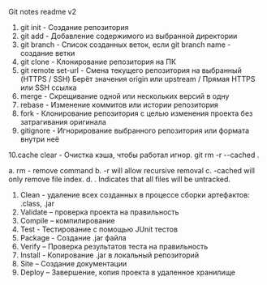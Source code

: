Git notes readme v2

1. git init - Создание репозитория 
2. git add - Добавление содержимого из выбранной директории 
3. git branch - Список созданных веток, если git branch name - создание ветки
4. git clone - Клонирование репозитория на ПК
5. git remote set-url - Смена текущего репозитория на выбранный (HTTPS / SSH) Берёт значения origin или upstream / Прямая HTTPS или SSH ссылка
6. merge - Скрещивание одной или нескольких версий в одну
7. rebase - Изменение коммитов или истории репозитория
8. fork - Клонирование репозитория с целью изменения проекта без затрагивания оригинала
9. gitignore - Игнорирование выбранного репозитория или формата внутри неё

10.cache clear - Очистка кэша, чтобы работал игнор.
git rm -r --cached .

a. rm - remove command
b. -r will allow recursive removal
c. -cached will only remove file index.
d. . Indicates that all files will be untracked.


1. Clean - удаление всех созданных в процессе сборки артефактов: .class, .jar
2. Validate – проверка проекта на правильность
3. Compile – компилирование 
4. Test - Тестирование с помощью JUnit тестов
5. Package - Создание .jar файла
6. Verify – Проверка результатов теста на правильность
7. Install - Копирование .jar в локальный репозиторий
8. Site – Создание документации
9. Deploy – Завершение, копия проекта в удаленное хранилище 
